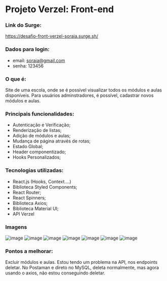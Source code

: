 # Projeto Verzel: Front-end

### Link do Surge: 
https://desafio-front-verzel-soraia.surge.sh/

### Dados para login:
- email: soraia@gmail.com
- senha: 123456

### O que é:
Site de uma escola, onde se é possível visualizar todos os módulos e aulas disponíveis. 
Para usuários adminstradores, é possível, cadastrar novos módulos e aulas.

### Principais funcionalidades:
- Autenticação e Verificação;
- Renderização de listas;
- Adição de módulos e aulas;
- Mudança de página através de rotas;
- Estado Global;
- Header componentizado;
- Hooks Personalizados;

### Tecnologias utilizadas:
- React.js (Hooks, Context....)
- Biblioteca Styled Components;
- React Router;
- React Spinners;
- Biblioteca Axios; 
- Biblioteca Material UI;
- API Verzel

### Imagens
![image](https://media.discordapp.net/attachments/895788142118969386/960493653225254963/unknown.png?width=765&height=430)
![image](https://media.discordapp.net/attachments/895788142118969386/960533872947380244/unknown.png?width=765&height=430)
![image](https://media.discordapp.net/attachments/895788142118969386/960491612813791292/unknown.png?width=765&height=430)
![image](https://media.discordapp.net/attachments/895788142118969386/960491461995028530/unknown.png?width=765&height=430)
![image](https://media.discordapp.net/attachments/895788142118969386/960533975280005210/unknown.png?width=765&height=430)
![image](https://media.discordapp.net/attachments/895788142118969386/960491509029957642/unknown.png?width=765&height=430)
![image](https://media.discordapp.net/attachments/895788142118969386/960491561920118824/unknown.png?width=765&height=430)


### Pontos a melhorar:
Excluir módulos e aulas. Estou tendo um problema na API, nos endpoints deletar. No Postaman e direto no MySQL, deleta normalmente, mas agora usando o axios, não estou conseguindo deletar. 
